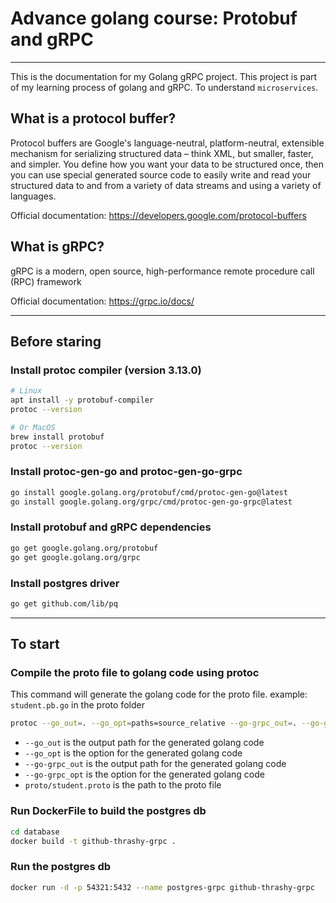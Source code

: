 # Advance golang course: Protobuf and gRPC

---

This is the documentation for my Golang gRPC project. 
This project is part of my learning process of golang and gRPC. 
To understand `microservices`.

## What is a protocol buffer?

Protocol buffers are Google's language-neutral, platform-neutral, extensible mechanism for 
serializing structured data – think XML, but smaller, faster, and simpler. 
You define how you want your data to be structured once, then you can use special 
generated source code to easily write and read your structured data to and from a 
variety of data streams and using a variety of languages.

Official documentation: https://developers.google.com/protocol-buffers

## What is gRPC?

gRPC is a modern, open source, high-performance remote procedure call (RPC) framework

Official documentation: https://grpc.io/docs/

---

## Before staring

### Install protoc compiler (version 3.13.0)

```bash
# Linux
apt install -y protobuf-compiler
protoc --version 
```
```bash
# Or MacOS
brew install protobuf
protoc --version 
```

### Install protoc-gen-go and protoc-gen-go-grpc

```bash
go install google.golang.org/protobuf/cmd/protoc-gen-go@latest  
go install google.golang.org/grpc/cmd/protoc-gen-go-grpc@latest
```
### Install protobuf  and gRPC dependencies

```bash
go get google.golang.org/protobuf
go get google.golang.org/grpc
```

### Install postgres driver

```bash
go get github.com/lib/pq
```

---

## To start

### Compile the proto file to golang code using protoc

This command will generate the golang code for the proto file.
example: `student.pb.go` in the proto folder

```bash
protoc --go_out=. --go_opt=paths=source_relative --go-grpc_out=. --go-grpc_opt=paths=source_relative studentpb/student.studentpb
```

+ `--go_out` is the output path for the generated golang code
+ `--go_opt` is the option for the generated golang code
+ `--go-grpc_out` is the output path for the generated golang code
+ `--go-grpc_opt` is the option for the generated golang code
+ `proto/student.proto` is the path to the proto file

### Run DockerFile to build the postgres db

```bash
cd database
docker build -t github-thrashy-grpc .
```

### Run the postgres db

```bash
docker run -d -p 54321:5432 --name postgres-grpc github-thrashy-grpc
```